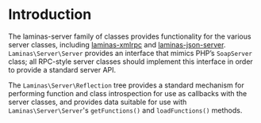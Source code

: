 # Introduction

The laminas-server family of classes provides functionality for the various server
classes, including [laminas-xmlrpc](https://docs.laminas.dev/laminas-xmlrpc) and
[laminas-json-server](https://docs.laminas.dev/laminas-json-server/).
`Laminas\Server\Server` provides an interface that mimics PHP’s `SoapServer` class;
all RPC-style server classes should implement this interface in order to provide a
standard server API.

The `Laminas\Server\Reflection` tree provides a standard mechanism for performing
function and class introspection for use as callbacks with the server classes,
and provides data suitable for use with `Laminas\Server\Server`'s `getFunctions()`
and `loadFunctions()` methods.
